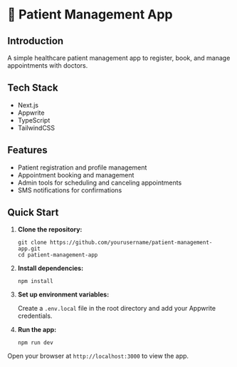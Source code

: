 <h1>🏥 Patient Management App</h1>

<h2>Introduction</h2>
<p>A simple healthcare patient management app to register, book, and manage appointments with doctors.</p>

<h2>Tech Stack</h2>
<ul>
  <li>Next.js</li>
  <li>Appwrite</li>
  <li>TypeScript</li>
  <li>TailwindCSS</li>
</ul>

<h2>Features</h2>
<ul>
  <li>Patient registration and profile management</li>
  <li>Appointment booking and management</li>
  <li>Admin tools for scheduling and canceling appointments</li>
  <li>SMS notifications for confirmations</li>
</ul>

<h2>Quick Start</h2>
<ol>
  <li><strong>Clone the repository:</strong>
    <pre><code>git clone https://github.com/yourusername/patient-management-app.git
cd patient-management-app</code></pre>
  </li>
  <li><strong>Install dependencies:</strong>
    <pre><code>npm install</code></pre>
  </li>
  <li><strong>Set up environment variables:</strong>
    <p>Create a <code>.env.local</code> file in the root directory and add your Appwrite credentials.</p>
  </li>
  <li><strong>Run the app:</strong>
    <pre><code>npm run dev</code></pre>
  </li>
</ol>

<p>Open your browser at <code>http://localhost:3000</code> to view the app.</p>

